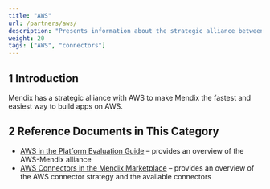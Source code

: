 ```yaml
---
title: "AWS"
url: /partners/aws/
description: "Presents information about the strategic alliance between Mendix and AWS."
weight: 20
tags: ["AWS", "connectors"]
---
```


## 1 Introduction

Mendix has a strategic alliance with AWS to make Mendix the fastest and easiest way to build apps on AWS.

## 2 Reference Documents in This Category

* [AWS in the Platform Evaluation Guide](https://www.mendix.com/evaluation-guide/strategic-partners/aws/) – provides an overview of the AWS-Mendix alliance​ 
* [AWS Connectors in the Mendix Marketplace](https://marketplace.mendix.com/link/component/204913) – provides an overview of the AWS connector strategy and the available connectors